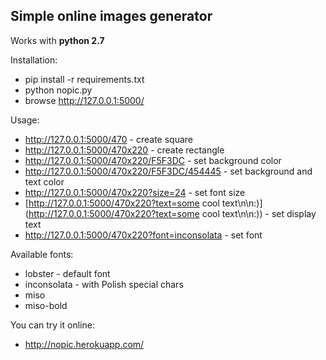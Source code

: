 Simple online images generator
------------------------------

Works with **python 2.7**

Installation:

* pip install -r requirements.txt
* python nopic.py
* browse http://127.0.0.1:5000/

Usage:
* http://127.0.0.1:5000/470 - create square
* http://127.0.0.1:5000/470x220 - create rectangle
* http://127.0.0.1:5000/470x220/F5F3DC - set background color
* http://127.0.0.1:5000/470x220/F5F3DC/454445 - set background and text color
* http://127.0.0.1:5000/470x220?size=24 - set font size
* [http://127.0.0.1:5000/470x220?text=some cool text\n\n:)](http://127.0.0.1:5000/470x220?text=some cool text\\n\\n:)) - set display text
* http://127.0.0.1:5000/470x220?font=inconsolata - set font

Available fonts:
* lobster - default font
* inconsolata - with Polish special chars
* miso
* miso-bold


You can try it online:

* http://nopic.herokuapp.com/
